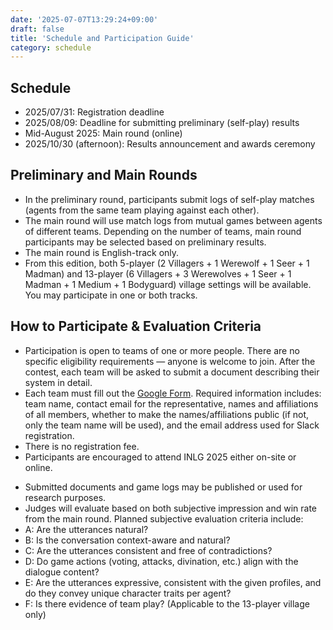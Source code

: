 ```yaml
---
date: '2025-07-07T13:29:24+09:00'
draft: false
title: 'Schedule and Participation Guide'
category: schedule
---
```


## Schedule

- 2025/07/31: Registration deadline
- 2025/08/09: Deadline for submitting preliminary (self-play) results
- Mid-August 2025: Main round (online)
- 2025/10/30 (afternoon): Results announcement and awards ceremony

## Preliminary and Main Rounds

- In the preliminary round, participants submit logs of self-play matches (agents from the same team playing against each other).
- The main round will use match logs from mutual games between agents of different teams. Depending on the number of teams, main round participants may be selected based on preliminary results.
- The main round is English-track only.
- From this edition, both 5-player (2 Villagers + 1 Werewolf + 1 Seer + 1 Madman) and 13-player (6 Villagers + 3 Werewolves + 1 Seer + 1 Madman + 1 Medium + 1 Bodyguard) village settings will be available. You may participate in one or both tracks.

## How to Participate & Evaluation Criteria

- Participation is open to teams of one or more people. There are no specific eligibility requirements — anyone is welcome to join. After the contest, each team will be asked to submit a document describing their system in detail.
- Each team must fill out the [Google Form](https://docs.google.com/forms/d/e/1FAIpQLScNC8IJGh20MQb_8lzaYrdpVuMxnEgBuxZwpaouRyEnWmTH7g/viewform?usp=header). Required information includes: team name, contact email for the representative, names and affiliations of all members, whether to make the names/affiliations public (if not, only the team name will be used), and the email address used for Slack registration.
- There is no registration fee.
- Participants are encouraged to attend INLG 2025 either on-site or online.
<!-- - Top-ranked teams may receive cash prizes and gifts sponsored by Spiral.AI Inc., a developer of conversational LLMs. -->
<!-- - Notes on paper submission to be added. -->
- Submitted documents and game logs may be published or used for research purposes.
- Judges will evaluate based on both subjective impression and win rate from the main round. Planned subjective evaluation criteria include:
- A: Are the utterances natural?
- B: Is the conversation context-aware and natural?
- C: Are the utterances consistent and free of contradictions?
- D: Do game actions (voting, attacks, divination, etc.) align with the dialogue content?
- E: Are the utterances expressive, consistent with the given profiles, and do they convey unique character traits per agent?
- F: Is there evidence of team play? (Applicable to the 13-player village only)
